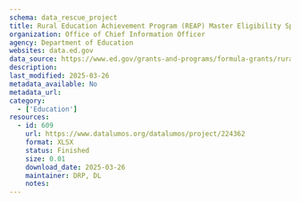 ```yaml
---
schema: data_rescue_project 
title: Rural Education Achievement Program (REAP) Master Eligibility Spreadsheet (MES) - FY2025
organization: Office of Chief Information Officer
agency: Department of Education
websites: data.ed.gov
data_source: https://www.ed.gov/grants-and-programs/formula-grants/rural-education-achievement-program
description: 
last_modified: 2025-03-26
metadata_available: No
metadata_url: 
category:
  - ['Education'] 
resources:
  - id: 609
    url: https://www.datalumos.org/datalumos/project/224362
    format: XLSX
    status: Finished
    size: 0.01
    download_date: 2025-03-26
    maintainer: DRP, DL
    notes: 
---
```

